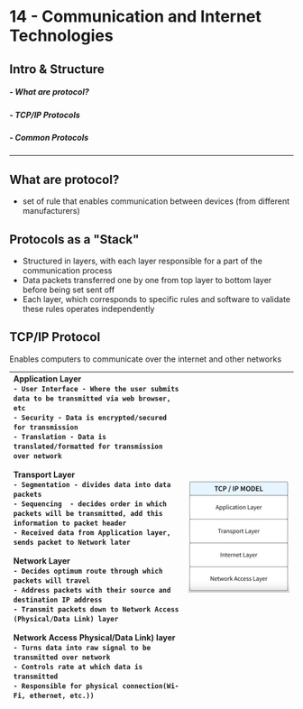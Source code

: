 # 14 - Communication and Internet Technologies
## Intro & Structure
##### - What are protocol?
##### - TCP/IP Protocols
##### - Common Protocols

---
## What are protocol?
 - set of rule that enables communication between devices (from different manufacturers)

## Protocols as a "Stack"
- Structured in layers, with each layer responsible for a part of the communication process
- Data packets transferred one by one from top layer to bottom layer before being set sent off
- Each layer, which corresponds to specific rules and software to validate these rules operates independently

## TCP/IP Protocol
Enables computers to communicate over the internet and other networks

| **Application Layer**<br>	`- User Interface - Where the user submits data to be transmitted via web browser, etc`<br>	`- Security - Data is encrypted/secured for transmission`<br>	`- Translation - Data is translated/formatted for transmission over network`  <br><br>**Transport Layer**<br>	`- Segmentation - divides data into data packets`<br>	`- Sequencing  - decides order in which packets will be transmitted, add this information to packet header`<br>	`- Received data from Application layer, sends packet to Network later`<br><br>**Network Layer**<br>	`- Decides optimum route through which packets will travel`<br>	`- Address packets with their source and destination IP address`<br>	`- Transmit packets down to Network Access (Physical/Data Link) layer`<br><br>**Network Access Physical/Data Link) layer**<br>	`- Turns data into raw signal to be transmitted over network`<br>	`- Controls rate at which data is transmitted`<br>	`- Responsible for physical connection(Wi-Fi, ethernet, etc.))` | ![](../Assets/Pasted%20image%2020250818192426.png) |
| :------------------------------------------------------------------------------------------------------------------------------------------------------------------------------------------------------------------------------------------------------------------------------------------------------------------------------------------------------------------------------------------------------------------------------------------------------------------------------------------------------------------------------------------------------------------------------------------------------------------------------------------------------------------------------------------------------------------------------------------------------------------------------------------------------------------------------------------------------------------------------------------------------------------------------------------------------------------------------------------------------------------------------------- | -------------------------------------------------- |
